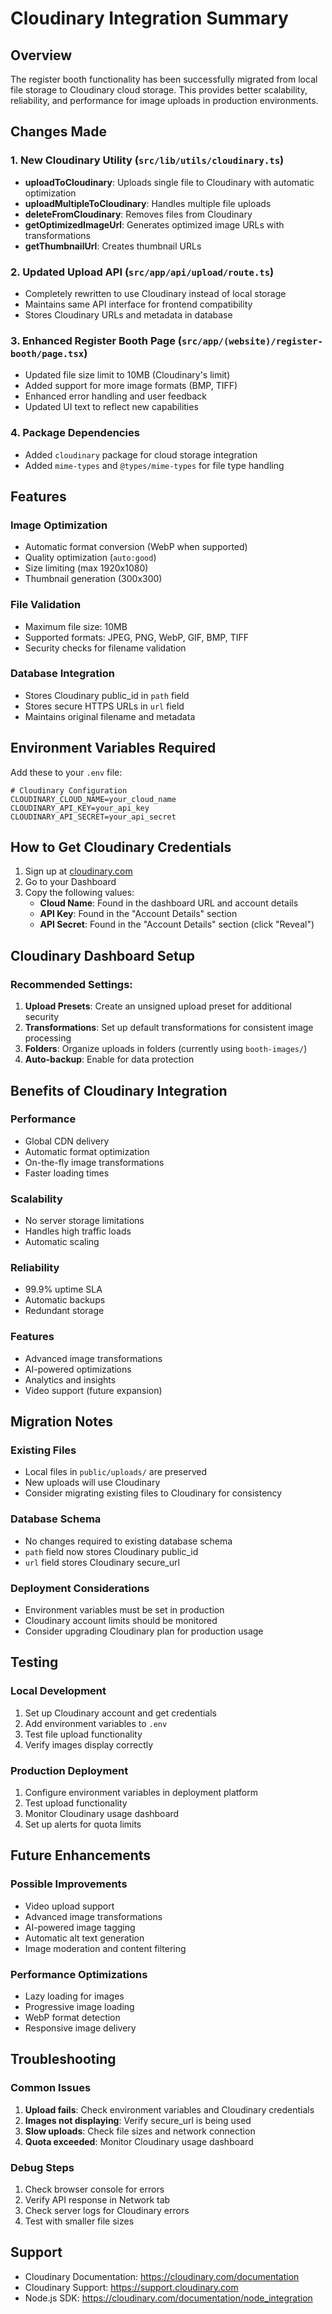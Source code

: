# Cloudinary Integration Summary

## Overview
The register booth functionality has been successfully migrated from local file storage to Cloudinary cloud storage. This provides better scalability, reliability, and performance for image uploads in production environments.

## Changes Made

### 1. New Cloudinary Utility (`src/lib/utils/cloudinary.ts`)
- **uploadToCloudinary**: Uploads single file to Cloudinary with automatic optimization
- **uploadMultipleToCloudinary**: Handles multiple file uploads
- **deleteFromCloudinary**: Removes files from Cloudinary
- **getOptimizedImageUrl**: Generates optimized image URLs with transformations
- **getThumbnailUrl**: Creates thumbnail URLs

### 2. Updated Upload API (`src/app/api/upload/route.ts`)
- Completely rewritten to use Cloudinary instead of local storage
- Maintains same API interface for frontend compatibility
- Stores Cloudinary URLs and metadata in database

### 3. Enhanced Register Booth Page (`src/app/(website)/register-booth/page.tsx`)
- Updated file size limit to 10MB (Cloudinary's limit)
- Added support for more image formats (BMP, TIFF)
- Enhanced error handling and user feedback
- Updated UI text to reflect new capabilities

### 4. Package Dependencies
- Added `cloudinary` package for cloud storage integration
- Added `mime-types` and `@types/mime-types` for file type handling

## Features

### Image Optimization
- Automatic format conversion (WebP when supported)
- Quality optimization (`auto:good`)
- Size limiting (max 1920x1080)
- Thumbnail generation (300x300)

### File Validation
- Maximum file size: 10MB
- Supported formats: JPEG, PNG, WebP, GIF, BMP, TIFF
- Security checks for filename validation

### Database Integration
- Stores Cloudinary public_id in `path` field
- Stores secure HTTPS URLs in `url` field
- Maintains original filename and metadata

## Environment Variables Required

Add these to your `.env` file:

```env
# Cloudinary Configuration
CLOUDINARY_CLOUD_NAME=your_cloud_name
CLOUDINARY_API_KEY=your_api_key
CLOUDINARY_API_SECRET=your_api_secret
```

## How to Get Cloudinary Credentials

1. Sign up at [cloudinary.com](https://cloudinary.com)
2. Go to your Dashboard
3. Copy the following values:
   - **Cloud Name**: Found in the dashboard URL and account details
   - **API Key**: Found in the "Account Details" section
   - **API Secret**: Found in the "Account Details" section (click "Reveal")

## Cloudinary Dashboard Setup

### Recommended Settings:
1. **Upload Presets**: Create an unsigned upload preset for additional security
2. **Transformations**: Set up default transformations for consistent image processing
3. **Folders**: Organize uploads in folders (currently using `booth-images/`)
4. **Auto-backup**: Enable for data protection

## Benefits of Cloudinary Integration

### Performance
- Global CDN delivery
- Automatic format optimization
- On-the-fly image transformations
- Faster loading times

### Scalability
- No server storage limitations
- Handles high traffic loads
- Automatic scaling

### Reliability
- 99.9% uptime SLA
- Automatic backups
- Redundant storage

### Features
- Advanced image transformations
- AI-powered optimizations
- Analytics and insights
- Video support (future expansion)

## Migration Notes

### Existing Files
- Local files in `public/uploads/` are preserved
- New uploads will use Cloudinary
- Consider migrating existing files to Cloudinary for consistency

### Database Schema
- No changes required to existing database schema
- `path` field now stores Cloudinary public_id
- `url` field stores Cloudinary secure_url

### Deployment Considerations
- Environment variables must be set in production
- Cloudinary account limits should be monitored
- Consider upgrading Cloudinary plan for production usage

## Testing

### Local Development
1. Set up Cloudinary account and get credentials
2. Add environment variables to `.env`
3. Test file upload functionality
4. Verify images display correctly

### Production Deployment
1. Configure environment variables in deployment platform
2. Test upload functionality
3. Monitor Cloudinary usage dashboard
4. Set up alerts for quota limits

## Future Enhancements

### Possible Improvements
- Video upload support
- Advanced image transformations
- AI-powered image tagging
- Automatic alt text generation
- Image moderation and content filtering

### Performance Optimizations
- Lazy loading for images
- Progressive image loading
- WebP format detection
- Responsive image delivery

## Troubleshooting

### Common Issues
1. **Upload fails**: Check environment variables and Cloudinary credentials
2. **Images not displaying**: Verify secure_url is being used
3. **Slow uploads**: Check file sizes and network connection
4. **Quota exceeded**: Monitor Cloudinary usage dashboard

### Debug Steps
1. Check browser console for errors
2. Verify API response in Network tab
3. Check server logs for Cloudinary errors
4. Test with smaller file sizes

## Support

- Cloudinary Documentation: https://cloudinary.com/documentation
- Cloudinary Support: https://support.cloudinary.com
- Node.js SDK: https://cloudinary.com/documentation/node_integration
